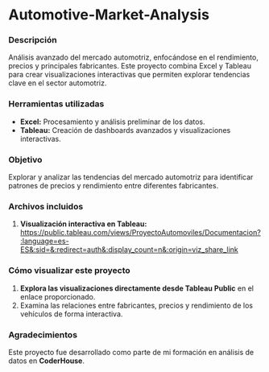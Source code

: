 # Automotive-Market-Analysis

### Descripción
Análisis avanzado del mercado automotriz, enfocándose en el rendimiento, precios y principales fabricantes. Este proyecto combina Excel y Tableau para crear visualizaciones interactivas que permiten explorar tendencias clave en el sector automotriz.

### Herramientas utilizadas
- **Excel:** Procesamiento y análisis preliminar de los datos.
- **Tableau:** Creación de dashboards avanzados y visualizaciones interactivas.

### Objetivo
Explorar y analizar las tendencias del mercado automotriz para identificar patrones de precios y rendimiento entre diferentes fabricantes.

### Archivos incluidos
1. **Visualización interactiva en Tableau:** https://public.tableau.com/views/ProyectoAutomoviles/Documentacion?:language=es-ES&:sid=&:redirect=auth&:display_count=n&:origin=viz_share_link

### Cómo visualizar este proyecto
1. **Explora las visualizaciones directamente desde Tableau Public** en el enlace proporcionado.
2. Examina las relaciones entre fabricantes, precios y rendimiento de los vehículos de forma interactiva.

### Agradecimientos
Este proyecto fue desarrollado como parte de mi formación en análisis de datos en **CoderHouse**.
